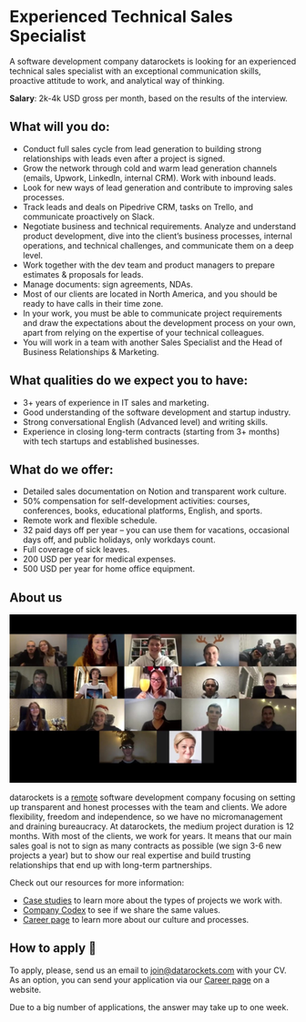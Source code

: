 #  Experienced Technical Sales Specialist

A software development company datarockets is looking for an experienced technical sales specialist with an exceptional communication skills, proactive attitude to work, and analytical way of thinking. 

**Salary**: 2k-4k USD gross per month, based on the results of the interview.

## What will you do:

- Conduct full sales cycle from lead generation to building strong relationships with leads even after a project is signed.
- Grow the network through cold and warm lead generation channels (emails, Upwork, LinkedIn, internal CRM). Work with inbound leads.
- Look for new ways of lead generation and contribute to improving sales processes. 
- Track leads and deals on Pipedrive CRM, tasks on Trello, and communicate proactively on Slack. 
- Negotiate business and technical requirements. Analyze and understand product development, dive into the client’s business processes, internal operations, and technical challenges, and communicate them on a deep level. 
- Work together with the dev team and product managers to prepare estimates & proposals for leads.
- Manage documents: sign agreements, NDAs. 
- Most of our clients are located in North America, and you should be ready to have calls in their time zone. 
- In your work, you must be able to communicate project requirements and draw the expectations about the development process on your own, apart from relying on the expertise of your technical colleagues. 
- You will work in a team with another Sales Specialist and the Head of Business Relationships & Marketing.


## What qualities do we expect you to have:

- 3+ years of experience in IT sales and marketing. 
- Good understanding of the software development and startup industry. 
- Strong conversational English (Advanced level) and writing skills.
- Experience in closing long-term contracts (starting from 3+ months) with tech startups and established businesses.
 


## What do we offer:

- Detailed sales documentation on Notion and transparent work culture. 
- 50% compensation for self-development activities: courses, conferences, books, educational platforms, English, and sports.
- Remote work and flexible schedule.
- 32 paid days off per year – you can use them for vacations, occasional days off, and public holidays, only workdays count.
- Full coverage of sick leaves.
- 200 USD per year for medical expenses.
- 500 USD per year for home office equipment.

## About us

[![datarockets team](https://github.com/datarockets/career/blob/master/images/photo%20from%20New%20Year%20party.3.jpg)](https://www.instagram.com/datarockets/)


datarockets is a [remote](https://github.com/datarockets/career#remote) software development company focusing on setting up transparent and honest processes with the team and clients. We adore flexibility, freedom and independence, so we have no micromanagement and draining bureaucracy. 
At datarockets, the medium project duration is 12 months. With most of the clients, we work for years. It means that our main sales goal is not to sign as many contracts as possible (we sign 3-6 new projects a year) but to show our real expertise and build trusting relationships that end up with long-term partnerships.

Check out our resources for more information:

- [Case studies](https://datarockets.com/case-studies/) to learn more about the types of projects we work with.
- [Company Codex](https://github.com/datarockets/career#work-as-a-team-with-clients) to see if we share the same values.
- [Career page](https://datarockets.com/career/) to learn more about our culture and processes.

## How to apply 💌

To apply, please, send us an email to [join@datarockets.com](mailto:join@datarockets.com) with your CV.  
As an option, you can send your application via our [Career page](https://datarockets.com/career/) on a website.

Due to a big number of applications, the answer may take up to one week.

